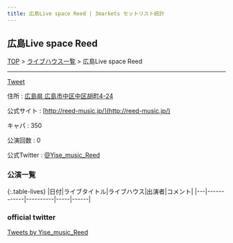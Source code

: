 ```yaml
---
title: 広島Live space Reed | 3markets セットリスト統計
---
```

## 広島Live space Reed

[TOP](/setlist/) > [ライブハウス一覧](livehouses.html) > 広島Live space Reed

___

<a href="https://twitter.com/share?ref_src=twsrc%5Etfw" data-text="3markets[ ]セットリスト > 広島Live space Reed" class="twitter-share-button" data-via="3markets" data-hashtags="3markets" data-related="3markets" data-show-count="false">Tweet</a>

住所
:    <a href="https://www.google.co.jp/maps/search/%E5%BA%83%E5%B3%B6%E7%9C%8C%20%E5%BA%83%E5%B3%B6%E5%B8%82%E4%B8%AD%E5%8C%BA%E4%B8%AD%E5%8C%BA%E8%83%A1%E7%94%BA4-24" rel="noopener noreferrer" target="_blank">広島県 広島市中区中区胡町4-24</a>

公式サイト
:    [http://reed-music.jp/](http://reed-music.jp/)

キャパ
:    350

公演回数
: 0


公式Twitter
: <a href="https://twitter.com/Yise_music_Reed">@Yise_music_Reed</a>


### 公演一覧

{:.table-lives}
|日付|ライブタイトル|ライブハウス|出演者|コメント|
|---|------------|----------|-----|------|




### official twitter

<a class="twitter-timeline" href="https://twitter.com/Yise_music_Reed?ref_src=twsrc%5Etfw">Tweets by Yise_music_Reed</a> <script async src="https://platform.twitter.com/widgets.js" charset="utf-8"></script>


<script async src="https://platform.twitter.com/widgets.js" charset="utf-8"></script>
